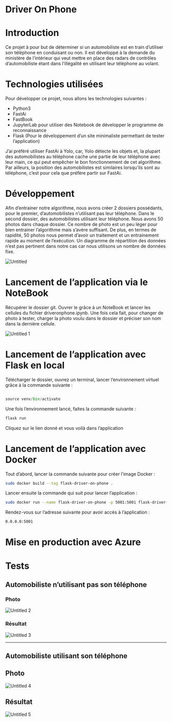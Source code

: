 # Driver On Phone

# Introduction

Ce projet à pour but de déterminer si un automobiliste est en train d’utiliser son téléphone en conduisant ou non. Il est développé à la demande du ministère de l’intérieur qui veut mettre en place des radars de contrôles d’automobiliste étant dans l’illégalité en utilisant leur téléphone au volant. 

# Technologies utilisées

Pour développer ce projet, nous allons les technologies suivantes :

- Python3
- FastAi
- FastBook
- JupyterLab pour utiliser des Notebook de développer le programme de reconnaissance
- Flask (Pour le développement d’un site minimaliste permettant de tester l’application)

J’ai préféré utiliser FastAi à Yolo, car, Yolo détecte les objets et, la plupart des automobilistes au téléphone cache une partie de leur téléphone avec leur main, ce qui peut empêcher le bon fonctionnement de cet algorithme. Par ailleurs, la position des automobilistes est similaires lorsqu’ils sont au téléphone, c’est pour cela que préfère partir sur FastAi.

# Développement

Afin d’entrainer notre algorithme, nous avons créer 2 dossiers possédants, pour le premier, d’automobilistes n’utilisant pas leur téléphone. Dans le second dossier, des automobilistes utilisant leur téléphone. Nous avons 50 photos dans chaque dossier. Ce nombre de photo est un peu léger pour bien entrainer l’algorithme mais s’avère suffisant. De plus, en termes de rapidité, 50 photos nous permet d’avoir un traitement et un entrainement rapide au moment de l’exécution. Un diagramme de répartition des données n’est pas pertinent dans notre cas car nous utilisons un nombre de données fixe.

![Untitled](https://user-images.githubusercontent.com/43339150/211201802-0d03620f-e398-43b5-b1f9-df5ce7401f35.png)

# Lancement de l’application via le NoteBook

Récupérer le dossier git. Ouvrer le grâce à un NoteBook et lancer les cellules du fichier driveronphone.ipynb. Une fois cela fait, pour changer de photo à tester, charger la photo voulu dans le dossier et préciser son nom dans la dernière cellule.

![Untitled 1](https://user-images.githubusercontent.com/43339150/211201835-33194b50-8e1b-44c0-9fa7-0a69eb94fbc1.png)

# Lancement de l’application avec Flask en local

Télécharger le dossier, ouvrez un terminal, lancer l’environnement virtuel grâce à la commande suivante :

```python

source venv/bin/activate
```

Une fois l’environnement lancé, faites la commande suivante :

```python
flask run
```

Cliquez sur le lien donné et vous voilà dans l’application

# Lancement de l’application avec Docker

Tout d’abord, lancer la commande suivante pour créer l’image Docker :

```bash
sudo docker build --tag flask-driver-on-phone .
```

Lancer ensuite la commande qui suit pour lancer l’application :

```bash
sudo docker run --name flask-driver-on-phone -p 5001:5001 flask-driver-on-phone
```

Rendez-vous sur l’adresse suivante pour avoir accès à l’application :

```bash
0.0.0.0:5001
```

# Mise en production avec Azure

# Tests

## Automobiliste n’utilisant pas son téléphone

### Photo

![Untitled 2](https://user-images.githubusercontent.com/43339150/211201862-8c45a5dc-b767-4833-a818-e7357694119f.png)

### Résultat

![Untitled 3](https://user-images.githubusercontent.com/43339150/211201890-5faa3e9b-fbe0-49f3-8aef-6f189561852c.png)

---

## Automobiliste utilisant son téléphone

## Photo

![Untitled 4](https://user-images.githubusercontent.com/43339150/211201900-42658d1a-9596-4797-b3e2-398f27e63150.png)

## Résultat

![Untitled 5](https://user-images.githubusercontent.com/43339150/211201916-4fba6fe2-aab1-439d-a7ed-b2d10e23ab3e.png)
